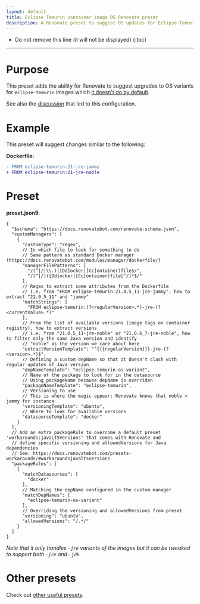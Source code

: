 ```yaml
---
layout: default
title: Eclipse Temurin container image OS Renovate preset
description: A Renovate preset to suggest OS updates for Eclipse Temurin container images
---
```


* Do not remove this line (it will not be displayed)
{:toc}

-----

# Purpose

This preset adds the ability for Renovate to suggest upgrades to OS variants for `eclipse-temurin` images which [it doesn't do by default](https://docs.renovatebot.com/modules/versioning/docker/).

See also the [discussion](https://github.com/renovatebot/renovate/discussions/33934) that led to this configuration.

# Example

This preset will suggest changes similar to the following:

**Dockerfile**:

```diff
- FROM eclipse-temurin:21-jre-jammy
+ FROM eclipse-temurin:21-jre-noble
```

# Preset

**preset.json5**:

```json5
{
  "$schema": "https://docs.renovatebot.com/renovate-schema.json",
  "customManagers": [
    {
      "customType": "regex",
      // In which file to look for something to do
      // Same pattern as standard Docker manager (https://docs.renovatebot.com/modules/manager/dockerfile/)
      "managerFilePatterns": [
        "/(^|/|\\.)([Dd]ocker|[Cc]ontainer)file$/",
        "/(^|/)([Dd]ocker|[Cc]ontainer)file[^/]*$/"
      ],
      // Regex to extract some attributes from the Dockerfile
      // I.e. from "FROM eclipse-temurin:21.0.5_11-jre-jammy", how to extract "21.0.5_11" and "jammy"
      "matchStrings": [
        "FROM eclipse-temurin:(?<regularVersion>.*)-jre-(?<currentValue>.*)"
      ],
      // From the list of available versions (image tags on container registry), how to extract versions
      // i.e. from "21.0.5_11-jre-noble" or "21.0.6_7-jre-noble", how to filter only the same Java version and identify
      // "noble" as the version we care about here
      "extractVersionTemplate": "^{{{regularVersion}}}-jre-(?<version>.*)$",
      // Defining a custom depName so that it doesn't clash with regular updates of Java version
      "depNameTemplate": "eclipse-temurin-os-variant",
      // Name of the package to look for in the datasource
      // Using packageName because depName is overriden
      "packageNameTemplate": "eclipse-temurin",
      // Versioning to use
      // This is where the magic appear: Renovate knows that noble > jammy for instance
      "versioningTemplate": "ubuntu",
      // Where to look for available versions
      "datasourceTemplate": "docker"
    }
  ],
  // Add an extra packageRule to overcome a default preset 'workarounds:javaLTSVersions' that comes with Renovate and
  // define specific versioning and allowedVersions for Java dependencies
  // See: https://docs.renovatebot.com/presets-workarounds/#workaroundsjavaltsversions
  "packageRules": [
    {
      "matchDatasources": [
        "docker"
      ],
      // Matching the depName configured in the custom manager
      "matchDepNames": [
        "eclipse-temurin-os-variant"
      ],
      // Overriding the versioning and allowedVersions from preset
      "versioning": "ubuntu",
      "allowedVersions": "/.*/"
    }
  ]
}
```

_Note that it only handles `-jre` variants of the images but it can be tweaked to support both `-jre` and `-jdk`._

# Other presets

Check out [other useful presets](./index.markdown).
